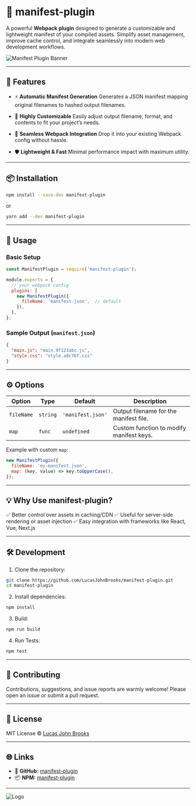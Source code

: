 # 🚀 manifest-plugin

A powerful **Webpack plugin** designed to generate a customizable and lightweight manifest of your compiled assets. Simplify asset management, improve cache control, and integrate seamlessly into modern web development workflows.

![Manifest Plugin Banner](https://raw.githubusercontent.com/LucasJohnBrooks/manifest-plugin/main/banner.png)

---

## 🌟 Features

* ⚡ **Automatic Manifest Generation**
  Generates a JSON manifest mapping original filenames to hashed output filenames.

* 🎨 **Highly Customizable**
  Easily adjust output filename, format, and contents to fit your project’s needs.

* 🔗 **Seamless Webpack Integration**
  Drop it into your existing Webpack config without hassle.

* 🛡️ **Lightweight & Fast**
  Minimal performance impact with maximum utility.

---

## 📦 Installation

```bash
npm install --save-dev manifest-plugin
```

or

```bash
yarn add --dev manifest-plugin
```

---

## 🚀 Usage

### Basic Setup

```js
const ManifestPlugin = require('manifest-plugin');

module.exports = {
  // your webpack config
  plugins: [
    new ManifestPlugin({
      fileName: 'manifest.json',  // default
    }),
  ],
};
```

### Sample Output (`manifest.json`)

```json
{
  "main.js": "main.9f123abc.js",
  "style.css": "style.a8c76f.css"
}
```

---

## ⚙️ Options

| Option     | Type     | Default           | Description                              |
| ---------- | -------- | ----------------- | ---------------------------------------- |
| `fileName` | `string` | `'manifest.json'` | Output filename for the manifest file.   |
| `map`      | `func`   | `undefined`       | Custom function to modify manifest keys. |

Example with custom `map`:

```js
new ManifestPlugin({
  fileName: 'my-manifest.json',
  map: (key, value) => key.toUpperCase(),
});
```

---

## 💡 Why Use manifest-plugin?

✅ Better control over assets in caching/CDN
✅ Useful for server-side rendering or asset injection
✅ Easy integration with frameworks like React, Vue, Next.js

---

## 🛠 Development

1. Clone the repository:

```bash
git clone https://github.com/LucasJohnBrooks/manifest-plugin.git
cd manifest-plugin
```

2. Install dependencies:

```bash
npm install
```

3. Build:

```bash
npm run build
```

4. Run Tests:

```bash
npm test
```

---

## 🙌 Contributing

Contributions, suggestions, and issue reports are warmly welcome!
Please open an issue or submit a pull request.

---

## 📄 License

MIT License © [Lucas John Brooks](https://github.com/LucasJohnBrooks)

---

## 🌐 Links

* 🔗 **GitHub:** [manifest-plugin](https://github.com/LucasJohnBrooks/manifest-plugin)
* 📦 **NPM:** [manifest-plugin](https://www.npmjs.com/package/manifest-plugin)

---

![Logo](https://raw.githubusercontent.com/LucasJohnBrooks/manifest-plugin/main/logo.png)
